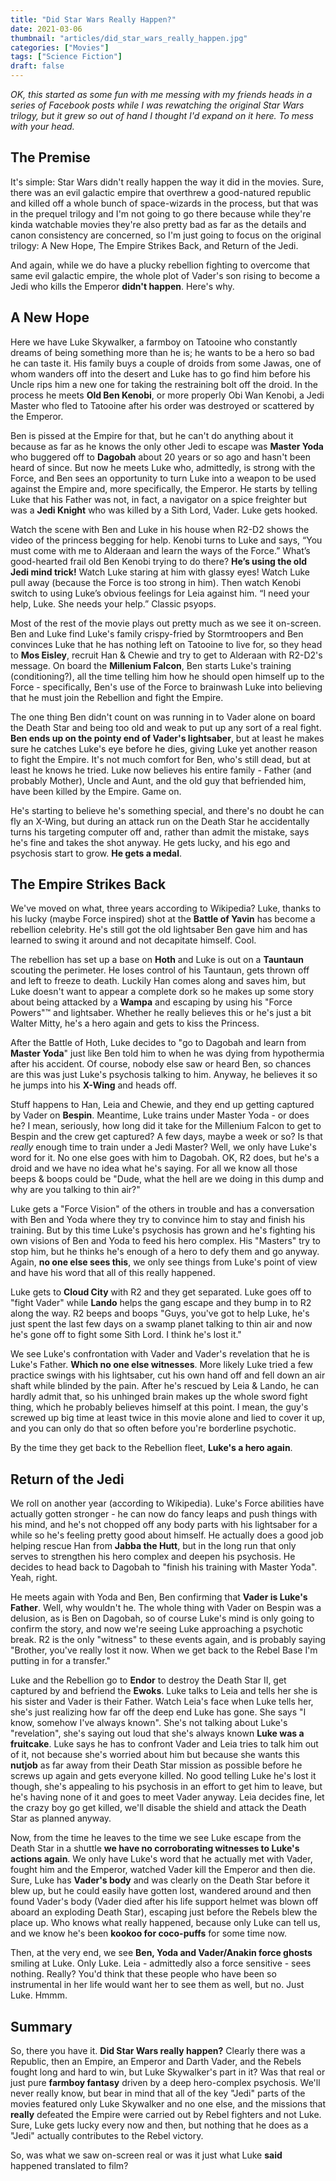 ```yaml
---
title: "Did Star Wars Really Happen?"
date: 2021-03-06
thumbnail: "articles/did_star_wars_really_happen.jpg"
categories: ["Movies"]
tags: ["Science Fiction"]
draft: false
---
```


_OK, this started as some fun with me messing with my friends heads in a series of Facebook posts while I was rewatching the original Star Wars trilogy, but it grew so out of hand I thought I'd expand on it here. To mess with your head._

## The Premise

It's simple: Star Wars didn't really happen the way it did in the movies. Sure, there was an evil galactic empire that overthrew a good-natured republic and killed off a whole bunch of space-wizards in the process, but that was in the prequel trilogy and I'm not going to go there because while they're kinda watchable movies they're also pretty bad as far as the details and canon consistency are concerned, so I'm just going to focus on the original trilogy: A New Hope, The Empire Strikes Back, and Return of the Jedi.

And again, while we do have a plucky rebellion fighting to overcome that same evil galactic empire, the whole plot of Vader's son rising to become a Jedi who kills the Emperor **didn't happen**. Here's why.

## A New Hope

Here we have Luke Skywalker, a farmboy on Tatooine who constantly dreams of being something more than he is; he wants to be a hero so bad he can taste it. His family buys a couple of droids from some Jawas, one of whom wanders off into the desert and Luke has to go find him before his Uncle rips him a new one for taking the restraining bolt off the droid. In the process he meets **Old Ben Kenobi**, or more properly Obi Wan Kenobi, a Jedi Master who fled to Tatooine after his order was destroyed or scattered by the Emperor.

Ben is pissed at the Empire for that, but he can't do anything about it because as far as he knows the only other Jedi to escape was **Master Yoda** who buggered off to **Dagobah** about 20 years or so ago and hasn't been heard of since. But now he meets Luke who, admittedly, is strong with the Force, and Ben sees an opportunity to turn Luke into a weapon to be used against the Empire and, more specifically, the Emperor. He starts by telling Luke that his Father was not, in fact, a navigator on a spice freighter but was a **Jedi Knight** who was killed by a Sith Lord, Vader. Luke gets hooked.

Watch the scene with Ben and Luke in his house when R2-D2 shows the video of the princess begging for help. Kenobi turns to Luke and says, “You must come with me to Alderaan and learn the ways of the Force.” What’s good-hearted frail old Ben Kenobi trying to do there? **He’s using the old Jedi mind trick!** Watch Luke staring at him with glassy eyes! Watch Luke pull away (because the Force is too strong in him). Then watch Kenobi switch to using Luke’s obvious feelings for Leia against him. “I need your help, Luke. She needs your help.” Classic psyops.

Most of the rest of the movie plays out pretty much as we see it on-screen. Ben and Luke find Luke's family crispy-fried by Stormtroopers and Ben convinces Luke that he has nothing left on Tatooine to live for, so they head to **Mos Eisley**, recruit Han & Chewie and try to get to Alderaan with R2-D2's message. On board the **Millenium Falcon**, Ben starts Luke's training (conditioning?), all the time telling him how he should open himself up to the Force - specifically, Ben's use of the Force to brainwash Luke into believing that he must join the Rebellion and fight the Empire.

The one thing Ben didn't count on was running in to Vader alone on board the Death Star and being too old and weak to put up any sort of a real fight. **Ben ends up on the pointy end of Vader's lightsaber**, but at least he makes sure he catches Luke's eye before he dies, giving Luke yet another reason to fight the Empire. It's not much comfort for Ben, who's still dead, but at least he knows he tried. Luke now believes his entire family - Father (and probably Mother), Uncle and Aunt, and the old guy that befriended him, have been killed by the Empire. Game on.

He's starting to believe he's something special, and there's no doubt he can fly an X-Wing, but during an attack run on the Death Star he accidentally turns his targeting computer off and, rather than admit the mistake, says he's fine and takes the shot anyway. He gets lucky, and his ego and psychosis start to grow. **He gets a medal**.

## The Empire Strikes Back

We've moved on what, three years according to Wikipedia? Luke, thanks to his lucky (maybe Force inspired) shot at the **Battle of Yavin** has become a rebellion celebrity. He's still got the old lightsaber Ben gave him and has learned to swing it around and not decapitate himself. Cool.

The rebellion has set up a base on **Hoth** and Luke is out on a **Tauntaun** scouting the perimeter. He loses control of his Tauntaun, gets thrown off and left to freeze to death. Luckily Han comes along and saves him, but Luke doesn't want to appear a complete dork so he makes up some story about being attacked by a **Wampa** and escaping by using his "Force Powers"&trade; and lightsaber. Whether he really believes this or he's just a bit Walter Mitty, he's a hero again and gets to kiss the Princess.

After the Battle of Hoth, Luke decides to "go to Dagobah and learn from **Master Yoda**" just like Ben told him to when he was dying from hypothermia after his accident. Of course, nobody else saw or heard Ben, so chances are this was just Luke's psychosis talking to him. Anyway, he believes it so he jumps into his **X-Wing** and heads off.

Stuff happens to Han, Leia and Chewie, and they end up getting captured by Vader on **Bespin**. Meantime, Luke trains under Master Yoda - or does he? I mean, seriously, how long did it take for the Millenium Falcon to get to Bespin and the crew get captured? A few days, maybe a week or so? Is that _really_ enough time to train under a Jedi Master? Well, we only have Luke's word for it. No one else goes with him to Dagobah. OK, R2 does, but he's a droid and we have no idea what he's saying. For all we know all those beeps & boops could be "Dude, what the hell are we doing in this dump and why are you talking to thin air?"

Luke gets a "Force Vision" of the others in trouble and has a conversation with Ben and Yoda where they try to convince him to stay and finish his training. But by this time Luke's psychosis has grown and he's fighting his own visions of Ben and Yoda to feed his hero complex. His "Masters" try to stop him, but he thinks he's enough of a hero to defy them and go anyway. Again, **no one else sees this**, we only see things from Luke's point of view and have his word that all of this really happened.

Luke gets to **Cloud City** with R2 and they get separated. Luke goes off to "fight Vader" while **Lando** helps the gang escape and they bump in to R2 along the way. R2 beeps and boops "Guys, you've got to help Luke, he's just spent the last few days on a swamp planet talking to thin air and now he's gone off to fight some Sith Lord. I think he's lost it."

We see Luke's confrontation with Vader and Vader's revelation that he is Luke's Father. **Which no one else witnesses**. More likely Luke tried a few practice swings with his lightsaber, cut his own hand off and fell down an air shaft while blinded by the pain. After he's rescued by Leia & Lando, he can hardly admit that, so his unhinged brain makes up the whole sword fight thing, which he probably believes himself at this point. I mean, the guy's screwed up big time at least twice in this movie alone and lied to cover it up, and you can only do that so often before you're borderline psychotic.

By the time they get back to the Rebellion fleet, **Luke's a hero again**.

## Return of the Jedi

We roll on another year (according to Wikipedia). Luke's Force abilities have actually gotten stronger - he can now do fancy leaps and push things with his mind, and he's not chopped off any body parts with his lightsaber for a while so he's feeling pretty good about himself. He actually does a good job helping rescue Han from **Jabba the Hutt**, but in the long run that only serves to strengthen his hero complex and deepen his psychosis. He decides to head back to Dagobah to "finish his training with Master Yoda". Yeah, right.

He meets again with Yoda and Ben, Ben confirming that **Vader is Luke's Father**. Well, why wouldn't he. The whole thing with Vader on Bespin was a delusion, as is Ben on Dagobah, so of course Luke's mind is only going to confirm the story, and now we're seeing Luke approaching a psychotic break. R2 is the only "witness" to these events again, and is probably saying "Brother, you've really lost it now. When we get back to the Rebel Base I'm putting in for a transfer."

Luke and the Rebellion go to **Endor** to destroy the Death Star II, get captured by and befriend the **Ewoks**. Luke talks to Leia and tells her she is his sister and Vader is their Father. Watch Leia's face when Luke tells her, she's just realizing how far off the deep end Luke has gone. She says "I know, somehow I've always known". She's not talking about Luke's "revelation", she's saying out loud that she's always known **Luke was a fruitcake**. Luke says he has to confront Vader and Leia tries to talk him out of it, not because she's worried about him but because she wants this **nutjob** as far away from their Death Star mission as possible before he screws up again and gets everyone killed. No good telling Luke he's lost it though, she's appealing to his psychosis in an effort to get him to leave, but he's having none of it and goes to meet Vader anyway. Leia decides fine, let the crazy boy go get killed, we'll disable the shield and attack the Death Star as planned anyway.

Now, from the time he leaves to the time we see Luke escape from the Death Star in a shuttle **we have no corroborating witnesses to Luke's actions again**. We only have Luke's word that he actually met with Vader, fought him and the Emperor, watched Vader kill the Emperor and then die. Sure, Luke has **Vader's body** and was clearly on the Death Star before it blew up, but he could easily have gotten lost, wandered around and then found Vader's body (Vader died after his life support helmet was blown off aboard an exploding Death Star), escaping just before the Rebels blew the place up. Who knows what really happened, because only Luke can tell us, and we know he's been **kookoo for coco-puffs** for some time now.

Then, at the very end, we see **Ben, Yoda and Vader/Anakin force ghosts** smiling at Luke. Only Luke. Leia - admittedly also a force sensitive - sees nothing. Really? You'd think that these people who have been so instrumental in her life would want her to see them as well, but no. Just Luke. Hmmm.

## Summary

So, there you have it. **Did Star Wars really happen?** Clearly there was a Republic, then an Empire, an Emperor and Darth Vader, and the Rebels fought long and hard to win, but Luke Skywalker's part in it? Was that real or just pure **farmboy fantasy** driven by a deep hero-complex psychosis. We'll never really know, but bear in mind that all of the key "Jedi" parts of the movies featured only Luke Skywalker and no one else, and the missions that **really** defeated the Empire were carried out by Rebel fighters and not Luke. Sure, Luke gets lucky every now and then, but nothing that he does as a "Jedi" actually contributes to the Rebel victory.

So, was what we saw on-screen real or was it just what Luke **said** happened translated to film?
